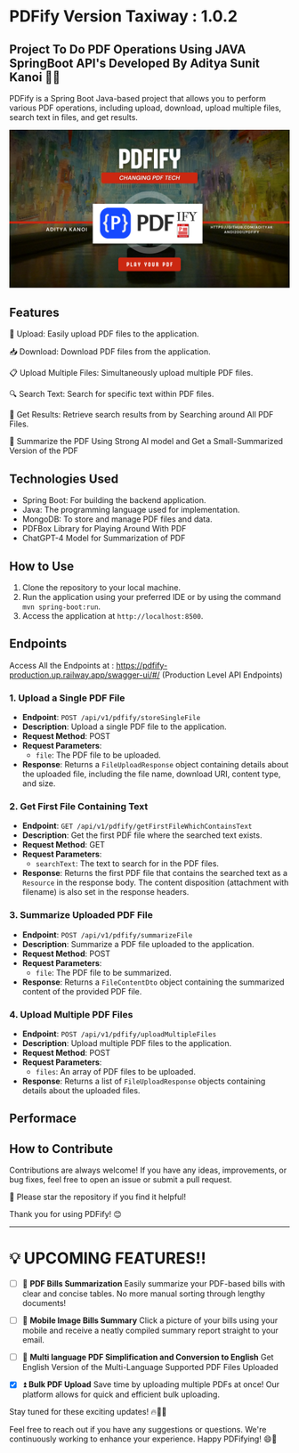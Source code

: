 # PDFify Version Taxiway : 1.0.2
Project To Do PDF Operations Using JAVA SpringBoot API's
Developed By Aditya Sunit Kanoi 👨‍💻
----------------------------------------------------------------

PDFify is a Spring Boot Java-based project that allows you to perform various PDF operations, including upload, download, upload multiple files, search text in files, and get results. 

![PDFify Logo](PDFifyOfficialLogo.png)

## Features

📂 Upload: Easily upload PDF files to the application.

📥 Download: Download PDF files from the application.

📋 Upload Multiple Files: Simultaneously upload multiple PDF files.

🔍 Search Text: Search for specific text within PDF files.

📑 Get Results: Retrieve search results from by Searching around All PDF Files.

📜 Summarize the PDF Using Strong AI model and Get a Small-Summarized Version of the PDF 

## Technologies Used

- Spring Boot: For building the backend application.
- Java: The programming language used for implementation.
- MongoDB: To store and manage PDF files and data.
- PDFBox Library for Playing Around With PDF
- ChatGPT-4 Model for Summarization of PDF

## How to Use

1. Clone the repository to your local machine.
2. Run the application using your preferred IDE or by using the command `mvn spring-boot:run`.
3. Access the application at `http://localhost:8500`.

## Endpoints

Access All the Endpoints at  : https://pdfify-production.up.railway.app/swagger-ui/#/  (Production Level API Endpoints)

### 1. Upload a Single PDF File

- **Endpoint**: `POST /api/v1/pdfify/storeSingleFile`
- **Description**: Upload a single PDF file to the application.
- **Request Method**: POST
- **Request Parameters**:
    - `file`: The PDF file to be uploaded.
- **Response**: Returns a `FileUploadResponse` object containing details about the uploaded file, including the file name, download URI, content type, and size.

### 2. Get First File Containing Text

- **Endpoint**: `GET /api/v1/pdfify/getFirstFileWhichContainsText`
- **Description**: Get the first PDF file where the searched text exists.
- **Request Method**: GET
- **Request Parameters**:
    - `searchText`: The text to search for in the PDF files.
- **Response**: Returns the first PDF file that contains the searched text as a `Resource` in the response body. The content disposition (attachment with filename) is also set in the response headers.

### 3. Summarize Uploaded PDF File

- **Endpoint**: `POST /api/v1/pdfify/summarizeFile`
- **Description**: Summarize a PDF file uploaded to the application.
- **Request Method**: POST
- **Request Parameters**:
    - `file`: The PDF file to be summarized.
- **Response**: Returns a `FileContentDto` object containing the summarized content of the provided PDF file.

### 4. Upload Multiple PDF Files

- **Endpoint**: `POST /api/v1/pdfify/uploadMultipleFiles`
- **Description**: Upload multiple PDF files to the application.
- **Request Method**: POST
- **Request Parameters**:
    - `files`: An array of PDF files to be uploaded.
- **Response**: Returns a list of `FileUploadResponse` objects containing details about the uploaded files.

## Performace 



## How to Contribute

Contributions are always welcome! If you have any ideas, improvements, or bug fixes, feel free to open an issue or submit a pull request.

🌟 Please star the repository if you find it helpful!

Thank you for using PDFify! 😊

----------------------------------------------------------------

# 💡 UPCOMING FEATURES!!

- [ ] 📑 **PDF Bills Summarization**
  Easily summarize your PDF-based bills with clear and concise tables. No more manual sorting through lengthy documents!

- [ ] 📸 **Mobile Image Bills Summary**
  Click a picture of your bills using your mobile and receive a neatly compiled summary report straight to your email.

- [ ] 📝 **Multi language PDF Simplification and Conversion to English**
  Get English Version of the Multi-Language Supported PDF Files Uploaded 

- [x] ⏫ **Bulk PDF Upload**
  Save time by uploading multiple PDFs at once! Our platform allows for quick and efficient bulk uploading.

Stay tuned for these exciting updates! 🔥💯🚀

Feel free to reach out if you have any suggestions or questions. We're continuously working to enhance your experience. Happy PDFifying! 😄🧾

